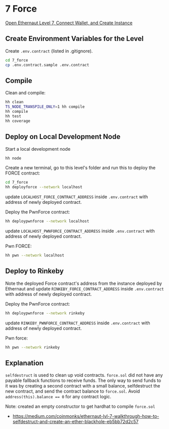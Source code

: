 # 7 Force

[Open Ethernaut Level 7, Connect Wallet, and Create Instance](https://ethernaut.openzeppelin.com/level/0x22699e6AdD7159C3C385bf4d7e1C647ddB3a99ea)

## Create Environment Variables for the Level

Create `.env.contract` (listed in .gitignore).

```sh
cd 7_force
cp .env.contract.sample .env.contract
```

## Compile

Clean and compile:

```sh
hh clean
TS_NODE_TRANSPILE_ONLY=1 hh compile
hh compile
hh test
hh coverage
```

## Deploy on Local Development Node

Start a local development node

```sh
hh node
```

Create a new terminal, go to this level's folder and run this to deploy the FORCE contract:

```sh
cd 7_force
hh deployforce --network localhost
```

update `LOCALHOST_FORCE_CONTRACT_ADDRESS` inside `.env.contract` with address of newly deployed contract.

Deploy the PwnForce contract:

```sh
hh deploypwnforce --network localhost
```

update `LOCALHOST_PWNFORCE_CONTRACT_ADDRESS` inside `.env.contract` with address of newly deployed contract.

Pwn FORCE:

```sh
hh pwn --network localhost
```

## Deploy to Rinkeby

Note the deployed Force contract's address from the instance deployed by Ethernaut and update `RINKEBY_FORCE_CONTRACT_ADDRESS` inside `.env.contract` with address of newly deployed contract.

Deploy the PwnForce contract:

```sh
hh deploypwnforce --network rinkeby
```

update `RINKEBY_PWNFORCE_CONTRACT_ADDRESS` inside `.env.contract` with address of newly deployed contract.

Pwn force:

```sh
hh pwn --network rinkeby
```

## Explanation
`selfdestruct` is used to clean up void contracts. `force.sol` did not have any payable fallback functions to receive funds. The only way to send funds to it was by creating a second contract with a small balance, selfdestruct the new contract, and send the contract balance to `force.sol`. Avoid `address(this).balance == 0` for any contract logic.

Note: created an empty constructor to get hardhat to compile `force.sol`


* <https://medium.com/coinmonks/ethernaut-lvl-7-walkthrough-how-to-selfdestruct-and-create-an-ether-blackhole-eb5bb72d2c57>

